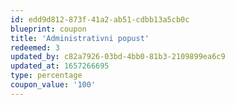 ```yaml
---
id: edd9d812-873f-41a2-ab51-cdbb13a5cb0c
blueprint: coupon
title: 'Administrativni popust'
redeemed: 3
updated_by: c82a7926-03bd-4bb0-81b3-2109899ea6c9
updated_at: 1657266695
type: percentage
coupon_value: '100'
---
```

